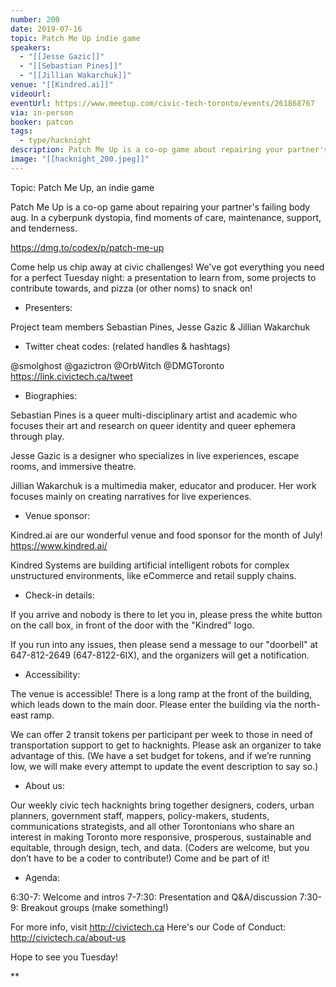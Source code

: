 ```yaml
---
number: 200
date: 2019-07-16
topic: Patch Me Up indie game
speakers:
  - "[[Jesse Gazic]]"
  - "[[Sebastian Pines]]"
  - "[[Jillian Wakarchuk]]"
venue: "[[Kindred.ai]]"
videoUrl:
eventUrl: https://www.meetup.com/civic-tech-toronto/events/261868767
via: in-person
booker: patcon
tags:
  - type/hacknight
description: Patch Me Up is a co-op game about repairing your partner's failing body aug. In a cyberpunk dystopia, find moments of care, maintenance, support, and tenderness. https://dmg.to/codex/p/patch-me-up
image: "[[hacknight_200.jpeg]]"
---
```


Topic: Patch Me Up, an indie game

Patch Me Up is a co-op game about repairing your partner's failing body aug. In a cyberpunk dystopia, find moments of care, maintenance, support, and tenderness.

https://dmg.to/codex/p/patch-me-up

Come help us chip away at civic challenges! We've got everything you need for a perfect Tuesday night: a presentation to learn from, some projects to contribute towards, and pizza (or other noms) to snack on!

+ Presenters:

Project team members Sebastian Pines, Jesse Gazic & Jillian Wakarchuk

+ Twitter cheat codes: (related handles & hashtags)

@smolghost @gazictron @OrbWitch @DMGToronto
https://link.civictech.ca/tweet

+ Biographies:

Sebastian Pines is a queer multi-disciplinary artist and academic who focuses their art and research on queer identity and queer ephemera through play.

Jesse Gazic is a designer who specializes in live experiences, escape rooms, and immersive theatre.

Jillian Wakarchuk is a multimedia maker, educator and producer. Her work focuses mainly on creating narratives for live experiences.


+ Venue sponsor:

Kindred.ai are our wonderful venue and food sponsor for the month of July! https://www.kindred.ai/

Kindred Systems are building artificial intelligent robots for complex unstructured environments, like eCommerce and retail supply chains.

+ Check-in details:

If you arrive and nobody is there to let you in, please press the white button on the call box, in front of the door with the "Kindred" logo.

If you run into any issues, then please send a message to our "doorbell" at 647-812-2649 (647-8122-6IX), and the organizers will get a notification.

+ Accessibility:

The venue is accessible! There is a long ramp at the front of the building, which leads down to the main door. Please enter the building via the north-east ramp.

We can offer 2 transit tokens per participant per week to those in need of transportation support to get to hacknights. Please ask an organizer to take advantage of this. (We have a set budget for tokens, and if we’re running low, we will make every attempt to update the event description to say so.)

+ About us:

Our weekly civic tech hacknights bring together designers, coders, urban planners, government staff, mappers, policy-makers, students, communications strategists, and all other Torontonians who share an interest in making Toronto more responsive, prosperous, sustainable and equitable, through design, tech, and data. (Coders are welcome, but you don’t have to be a coder to contribute!) Come and be part of it!

+ Agenda:

6:30-7: Welcome and intros
7-7:30: Presentation and Q&A/discussion
7:30-9: Breakout groups (make something!)

For more info, visit http://civictech.ca
Here's our Code of Conduct: http://civictech.ca/about-us

Hope to see you Tuesday!

**